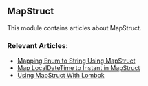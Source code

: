 ## MapStruct

This module contains articles about MapStruct.

### Relevant Articles:
- [Mapping Enum to String Using MapStruct](https://www.baeldung.com/mapstruct-enum-string)
- [Map LocalDateTime to Instant in MapStruct](https://www.baeldung.com/java-mapstruct-localdatetime-instant)
- [Using MapStruct With Lombok](https://www.baeldung.com/java-mapstruct-lombok)
